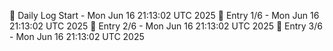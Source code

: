 📅 Daily Log Start - Mon Jun 16 21:13:02 UTC 2025
📌 Entry 1/6 - Mon Jun 16 21:13:02 UTC 2025
📌 Entry 2/6 - Mon Jun 16 21:13:02 UTC 2025
📌 Entry 3/6 - Mon Jun 16 21:13:02 UTC 2025
